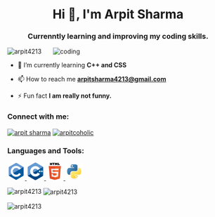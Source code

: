 <h1 align="center">Hi 👋, I'm Arpit Sharma</h1>
<h3 align="center">Currenntly learning and improving my coding skills.</h3>
<img align="right" alt="coding" width="400" src="https://i.pinimg.com/originals/f1/e7/34/f1e734f9cade86fe737a9aa404ad5677.gif">

<p align="left"> <img src="https://komarev.com/ghpvc/?username=arpit4213&label=Profile%20views&color=0e75b6&style=flat" alt="arpit4213" /> </p>

- 🌱 I’m currently learning **C++ and CSS**

- 📫 How to reach me **arpitsharma4213@gmail.com**

- ⚡ Fun fact **I am really not funny.**

<h3 align="left">Connect with me:</h3>
<p align="left">
<a href="https://linkedin.com/in/arpit sharma" target="blank"><img align="center" src="https://raw.githubusercontent.com/rahuldkjain/github-profile-readme-generator/master/src/images/icons/Social/linked-in-alt.svg" alt="arpit sharma" height="30" width="40" /></a>
<a href="https://instagram.com/arpitcoholic" target="blank"><img align="center" src="https://raw.githubusercontent.com/rahuldkjain/github-profile-readme-generator/master/src/images/icons/Social/instagram.svg" alt="arpitcoholic" height="30" width="40" /></a>
</p>

<h3 align="left">Languages and Tools:</h3>
<p align="left"> <a href="https://www.cprogramming.com/" target="_blank" rel="noreferrer"> <img src="https://raw.githubusercontent.com/devicons/devicon/master/icons/c/c-original.svg" alt="c" width="40" height="40"/> </a> <a href="https://www.w3schools.com/cpp/" target="_blank" rel="noreferrer"> <img src="https://raw.githubusercontent.com/devicons/devicon/master/icons/cplusplus/cplusplus-original.svg" alt="cplusplus" width="40" height="40"/> </a> <a href="https://www.w3.org/html/" target="_blank" rel="noreferrer"> <img src="https://raw.githubusercontent.com/devicons/devicon/master/icons/html5/html5-original-wordmark.svg" alt="html5" width="40" height="40"/> </a> <a href="https://www.python.org" target="_blank" rel="noreferrer"> <img src="https://raw.githubusercontent.com/devicons/devicon/master/icons/python/python-original.svg" alt="python" width="40" height="40"/> </a> </p>

<p><img align="left" src="https://github-readme-stats.vercel.app/api/top-langs?username=arpit4213&show_icons=true&locale=en&layout=compact" alt="arpit4213" /></p>

<p>&nbsp;<img align="center" src="https://github-readme-stats.vercel.app/api?username=arpit4213&show_icons=true&locale=en" alt="arpit4213" /></p>

<p><img align="center" src="https://github-readme-streak-stats.herokuapp.com/?user=arpit4213&" alt="arpit4213" /></p>
